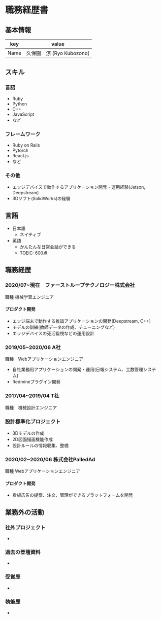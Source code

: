 # 職務経歴書

## 基本情報

|key|value|
|---|-----|
|Name|久保園　涼 (Ryo Kubozono)|

## スキル
### 言語
- Ruby
- Python
- C++
- JavaScript
- など

### フレームワーク

- Ruby on Rails
- Pytorch
- React.js
- など

### その他
- エッジデバイスで動作するアプリケーション開発・運用経験(Jetson, Deepstream)
- 3Dソフト(SolidWorks)の経験

## 言語

- 日本語
  - ネイティブ
- 英語
  - かんたんな日常会話ができる
  - TOEIC: 600点

## 職務経歴

### 2020/07~現在　ファーストループテクノロジー株式会社

職種	機械学習エンジニア
#### プロダクト開発
- エッジ端末で動作する推論アプリケーションの開発(Deepstream, C++)
- モデルの訓練(教師データの作成、チューニングなど)  
- エッジデバイスの死活監視などの運用設計 

### 2019/05~2020/06 A社

職種　Webアプリケーションエンジニア

- 自社業務用アプリケーションの開発・運用(日報システム、工数管理システム)
- Redmineプラグイン開発

### 2017/04~2019/04 T社

職種　機械設計エンジニア

### 設計標準化プロジェクト

- 3Dモデルの作成
- 2D図面描画機能作成 
- 設計ルールの情報収集、整備


### 2020/02~2020/06 株式会社PalledAd

職種	Webアプリケーションエンジニア

#### プロダクト開発

- 看板広告の提案、注文、管理ができるプラットフォームを開発

## 業務外の活動

### 社外プロジェクト
* []()

### 過去の登壇資料
* []()

### 受賞歴
* []()

### 執筆歴
* []()
